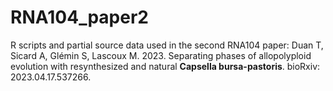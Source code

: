# RNA104_paper2
R scripts and partial source data used in the second RNA104 paper:
Duan T, Sicard A, Glémin S, Lascoux M. 2023. Separating phases of allopolyploid evolution with resynthesized and natural **Capsella bursa-pastoris**. bioRxiv: 2023.04.17.537266.

